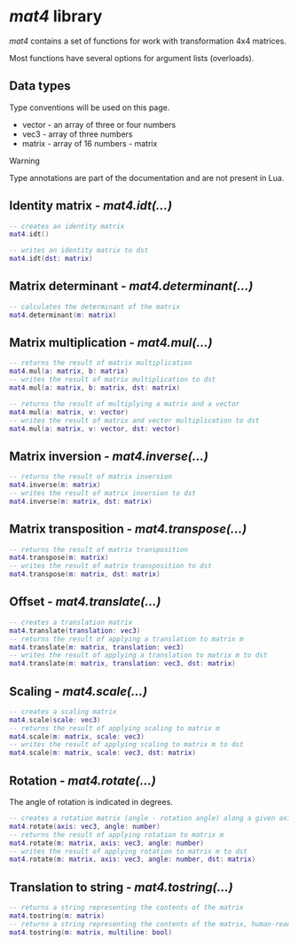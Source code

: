 # *mat4* library

*mat4* contains a set of functions for work with transformation 4x4 matrices.

Most functions have several options for argument lists (overloads).

## Data types

Type conventions will be used on this page.
- vector - an array of three or four numbers
- vec3 - array of three numbers
- matrix - array of 16 numbers - matrix

> [!WARNING]
>
> Type annotations are part of the documentation and are not present in Lua.

## Identity matrix - *mat4.idt(...)*

```lua
-- creates an identity matrix
mat4.idt()

-- writes an identity matrix to dst
mat4.idt(dst: matrix)
```

## Matrix determinant - *mat4.determinant(...)*

```lua
-- calculates the determinant of the matrix
mat4.determinant(m: matrix)
```

## Matrix multiplication - *mat4.mul(...)*

```lua
-- returns the result of matrix multiplication
mat4.mul(a: matrix, b: matrix)
-- writes the result of matrix multiplication to dst
mat4.mul(a: matrix, b: matrix, dst: matrix)

-- returns the result of multiplying a matrix and a vector
mat4.mul(a: matrix, v: vector)
-- writes the result of matrix and vector multiplication to dst
mat4.mul(a: matrix, v: vector, dst: vector)
```

## Matrix inversion - *mat4.inverse(...)*

```lua
-- returns the result of matrix inversion
mat4.inverse(m: matrix)
-- writes the result of matrix inversion to dst
mat4.inverse(m: matrix, dst: matrix)
```

## Matrix transposition - *mat4.transpose(...)*

```lua
-- returns the result of matrix transposition
mat4.transpose(m: matrix)
-- writes the result of matrix transposition to dst
mat4.transpose(m: matrix, dst: matrix)
```

## Offset - *mat4.translate(...)*

```lua
-- creates a translation matrix
mat4.translate(translation: vec3)
-- returns the result of applying a translation to matrix m
mat4.translate(m: matrix, translation: vec3)
-- writes the result of applying a translation to matrix m to dst
mat4.translate(m: matrix, translation: vec3, dst: matrix)
```
## Scaling - *mat4.scale(...)*

```lua
-- creates a scaling matrix
mat4.scale(scale: vec3)
-- returns the result of applying scaling to matrix m
mat4.scale(m: matrix, scale: vec3)
-- writes the result of applying scaling to matrix m to dst
mat4.scale(m: matrix, scale: vec3, dst: matrix)
```

## Rotation - *mat4.rotate(...)*

The angle of rotation is indicated in degrees.

```lua
-- creates a rotation matrix (angle - rotation angle) along a given axis (axis is an unit vector)
mat4.rotate(axis: vec3, angle: number)
-- returns the result of applying rotation to matrix m
mat4.rotate(m: matrix, axis: vec3, angle: number)
-- writes the result of applying rotation to matrix m to dst
mat4.rotate(m: matrix, axis: vec3, angle: number, dst: matrix)
```

## Translation to string - *mat4.tostring(...)*

```lua
-- returns a string representing the contents of the matrix
mat4.tostring(m: matrix)
-- returns a string representing the contents of the matrix, human-readable if multiline = true
mat4.tostring(m: matrix, multiline: bool)
```

